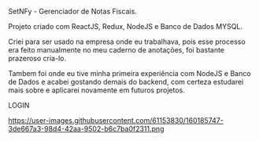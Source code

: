 SetNFy - Gerenciador de Notas Fiscais.

Projeto criado com ReactJS, Redux, NodeJS e Banco de Dados MYSQL.

Criei para ser usado na empresa onde eu trabalhava, pois esse processo era feito manualmente no meu caderno de anotações, foi bastante prazeroso cria-lo.

Tambem foi onde eu tive minha primeira experiência com NodeJS e Banco de Dados e acabei gostando demais do backend, com certeza estudarei mais sobre e aplicarei novamente em futuros projetos.

LOGIN

https://user-images.githubusercontent.com/61153830/160185747-3de667a3-98d4-42aa-9502-b6c7ba0f2311.png
